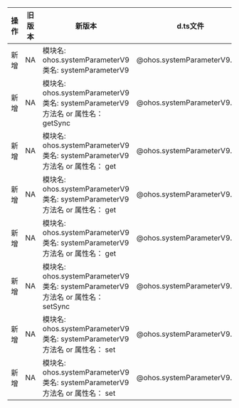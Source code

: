 | 操作 | 旧版本 | 新版本 | d.ts文件 |
| ---- | ------ | ------ | -------- |
|新增|NA|模块名: ohos.systemParameterV9<br>类名: systemParameterV9|@ohos.systemParameterV9.d.ts|
|新增|NA|模块名: ohos.systemParameterV9<br>类名: systemParameterV9<br>方法名 or 属性名： getSync|@ohos.systemParameterV9.d.ts|
|新增|NA|模块名: ohos.systemParameterV9<br>类名: systemParameterV9<br>方法名 or 属性名： get|@ohos.systemParameterV9.d.ts|
|新增|NA|模块名: ohos.systemParameterV9<br>类名: systemParameterV9<br>方法名 or 属性名： get|@ohos.systemParameterV9.d.ts|
|新增|NA|模块名: ohos.systemParameterV9<br>类名: systemParameterV9<br>方法名 or 属性名： get|@ohos.systemParameterV9.d.ts|
|新增|NA|模块名: ohos.systemParameterV9<br>类名: systemParameterV9<br>方法名 or 属性名： setSync|@ohos.systemParameterV9.d.ts|
|新增|NA|模块名: ohos.systemParameterV9<br>类名: systemParameterV9<br>方法名 or 属性名： set|@ohos.systemParameterV9.d.ts|
|新增|NA|模块名: ohos.systemParameterV9<br>类名: systemParameterV9<br>方法名 or 属性名： set|@ohos.systemParameterV9.d.ts|
